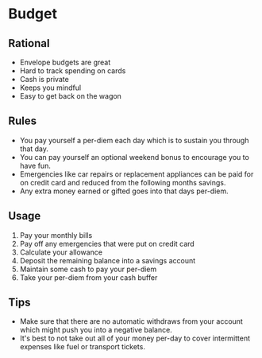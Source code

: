 # Budget

## Rational

- Envelope budgets are great
- Hard to track spending on cards
- Cash is private
- Keeps you mindful
- Easy to get back on the wagon


## Rules

* You pay yourself a per-diem each day which is to sustain you through that day.
* You can pay yourself an optional weekend bonus to encourage you to have fun.
* Emergencies like car repairs or replacement appliances can be paid for on credit card and reduced from the following months savings.
* Any extra money earned or gifted goes into that days per-diem.


## Usage

1. Pay your monthly bills
1. Pay off any emergencies that were put on credit card
1. Calculate your allowance
1. Deposit the remaining balance into a savings account
1. Maintain some cash to pay your per-diem
1. Take your per-diem from your cash buffer


## Tips

* Make sure that there are no automatic withdraws from your account which might push you into a negative balance.
* It's best to not take out all of your money per-day to cover intermittent expenses like fuel or transport tickets.
